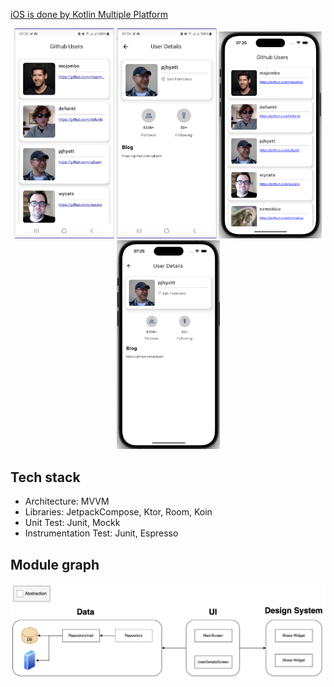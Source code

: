 [iOS is done by Kotlin Multiple Platform](https://github.com/viethoa/kmp-githubadmin)
<p style="text-align: center;">
  <img src="images/android-2.jpg" width="160"/>
  <img src="images/android-1.jpg" width="160"/>
  <img src="images/ios-1.jpg" width="165"/>
  <img src="images/ios-2.jpg" width="165"/>
</p>

Tech stack
-----
- Architecture: MVVM
- Libraries: JetpackCompose, Ktor, Room, Koin
- Unit Test: Junit, Mockk
- Instrumentation Test: Junit, Espresso

Module graph
-----
![compose](/images/module-graph.png)
